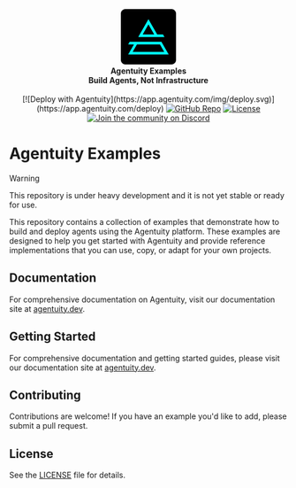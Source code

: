 <div align="center">
    <img src=".github/Agentuity.png" alt="Agentuity" width="100"/> <br/>
    <strong>Agentuity Examples</strong> <br/>
    <strong>Build Agents, Not Infrastructure</strong> <br/>
<br />
    [![Deploy with Agentuity](https://app.agentuity.com/img/deploy.svg)](https://app.agentuity.com/deploy)
<a href="https://github.com/agentuity/examples"><img alt="GitHub Repo" src="https://img.shields.io/badge/GitHub-Examples-blue"></a>
<a href="https://github.com/agentuity/examples/blob/main/LICENSE.md"><img alt="License" src="https://badgen.now.sh/badge/license/Apache-2.0"></a>
<a href="https://discord.gg/agentuity"><img alt="Join the community on Discord" src="https://img.shields.io/discord/1332974865371758646.svg?style=flat"></a>
</div>
</div>

# Agentuity Examples

> [!WARNING]  
> This repository is under heavy development and it is not yet stable or ready for use.

This repository contains a collection of examples that demonstrate how to build and deploy agents using the Agentuity platform. These examples are designed to help you get started with Agentuity and provide reference implementations that you can use, copy, or adapt for your own projects.

## Documentation

For comprehensive documentation on Agentuity, visit our documentation site at [agentuity.dev](https://agentuity.dev).

## Getting Started

For comprehensive documentation and getting started guides, please visit our documentation site at [agentuity.dev](https://agentuity.dev).

## Contributing

Contributions are welcome! If you have an example you'd like to add, please submit a pull request.

## License

See the [LICENSE](LICENSE.md) file for details.
